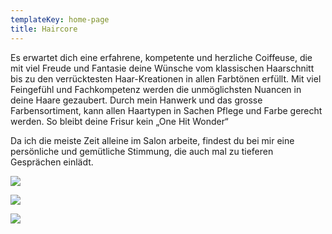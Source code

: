 ```yaml
---
templateKey: home-page
title: Haircore
---
```

Es erwartet dich eine erfahrene, kompetente und herzliche Coiffeuse, die mit viel Freude und Fantasie deine Wünsche vom klassischen Haarschnitt bis zu den verrücktesten Haar-Kreationen in allen Farbtönen erfüllt. Mit viel Feingefühl und Fachkompetenz werden die unmöglichsten Nuancen in deine Haare gezaubert. Durch mein Hanwerk und das grosse Farbensortiment, kann allen Haartypen in Sachen Pflege und Farbe gerecht werden. So bleibt deine Frisur kein „One Hit Wonder“

Da ich die meiste Zeit alleine im Salon arbeite, findest du bei mir eine persönliche und gemütliche Stimmung, die auch mal zu tieferen Gesprächen einlädt.

![](/img/am-arbeiten-mit-möni.jpg)

![](/img/am-besprechung.jpg)

![](/img/am-arbeiten-mit-isa.jpg)

